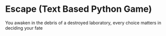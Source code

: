 # Escape (Text Based Python Game)
You awaken in the debris of a destroyed laboratory, every choice matters in deciding your fate
